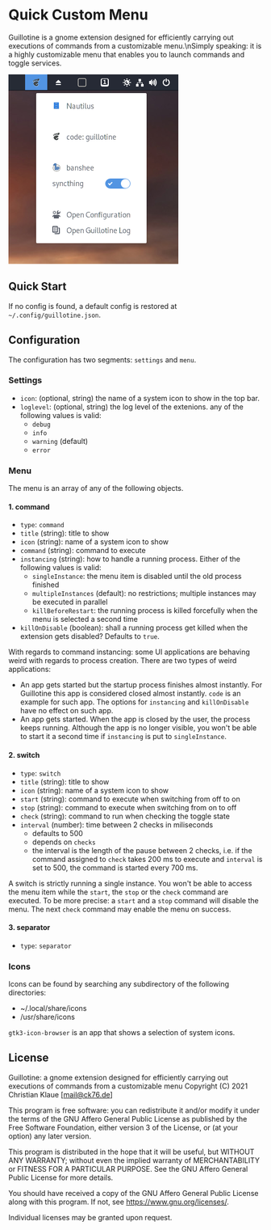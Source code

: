 # Quick Custom Menu

Guillotine is a gnome extension designed for efficiently carrying out executions of commands from a customizable menu.\nSimply speaking: it is a highly customizable menu that enables you to launch commands and toggle services.

![](img/img1.png)

## Quick Start

If no config is found, a default config is restored at `~/.config/guillotine.json`.

## Configuration

The configuration has two segments: `settings` and `menu`.

### Settings

- `icon`: (optional, string) the name of a system icon to show in the top bar.
- `loglevel`: (optional, string) the log level of the extenions. any of the following values is valid:
  - `debug`
  - `info`
  - `warning` (default)
  - `error`

### Menu

The menu is an array of any of the following objects.

#### 1. command

- `type`: `command`
- `title` (string): title to show
- `icon` (string): name of a system icon to show
- `command` (string): command to execute
- `instancing` (string): how to handle a running process. Either of the following values is valid:
  - `singleInstance`: the menu item is disabled until the old process finished
  - `multipleInstances` (default): no restrictions; multiple instances may be executed in parallel
  - `killBeforeRestart`: the running process is killed forcefully when the menu is selected a second time
- `killOnDisable` (boolean): shall a running process get killed when the extension gets disabled? Defaults to `true`.

With regards to command instancing: some UI applications are behaving weird with regards to process creation. There are two types of weird applications:

- An app gets started but the startup process finishes almost instantly. For Guillotine this app is considered closed almost instantly. `code` is an example for such app. The options for `instancing` and `killOnDisable` have no effect on such app.
- An app gets started. When the app is closed by the user, the process keeps running. Although the app is no longer visible, you won't be able to start it a second time if `instancing` is put to `singleInstance`.

#### 2. switch

- `type`: `switch`
- `title` (string): title to show
- `icon` (string): name of a system icon to show
- `start` (string): command to execute when switching from off to on
- `stop` (string): command to execute when switching from on to off
- `check` (string): command to run when checking the toggle state
- `interval` (number): time between 2 checks in miliseconds
  - defaults to 500
  - depends on `checks`
  - the interval is the length of the pause between 2 checks, i.e. if the command assigned to `check` takes 200 ms to execute and `interval` is set to 500, the command is started every 700 ms.

A switch is strictly running a single instance. You won't be able to access the menu item while the `start`, the `stop` or the `check` command are executed. To be more precise: a `start` and a `stop` command will disable the menu. The next `check` command may enable the menu on success.

#### 3. separator

- `type`: `separator`

### Icons

Icons can be found by searching any subdirectory of the following directories:

- ~/.local/share/icons
- /usr/share/icons

`gtk3-icon-browser` is an app that shows a selection of system icons.

## License

Guillotine: a gnome extension designed for efficiently carrying out executions of commands from a customizable menu
Copyright (C) 2021 Christian Klaue [mail@ck76.de]

This program is free software: you can redistribute it and/or modify
it under the terms of the GNU Affero General Public License as published by
the Free Software Foundation, either version 3 of the License, or
(at your option) any later version.

This program is distributed in the hope that it will be useful,
but WITHOUT ANY WARRANTY; without even the implied warranty of
MERCHANTABILITY or FITNESS FOR A PARTICULAR PURPOSE.  See the
GNU Affero General Public License for more details.

You should have received a copy of the GNU Affero General Public License
along with this program.  If not, see <https://www.gnu.org/licenses/>.

Individual licenses may be granted upon request.
